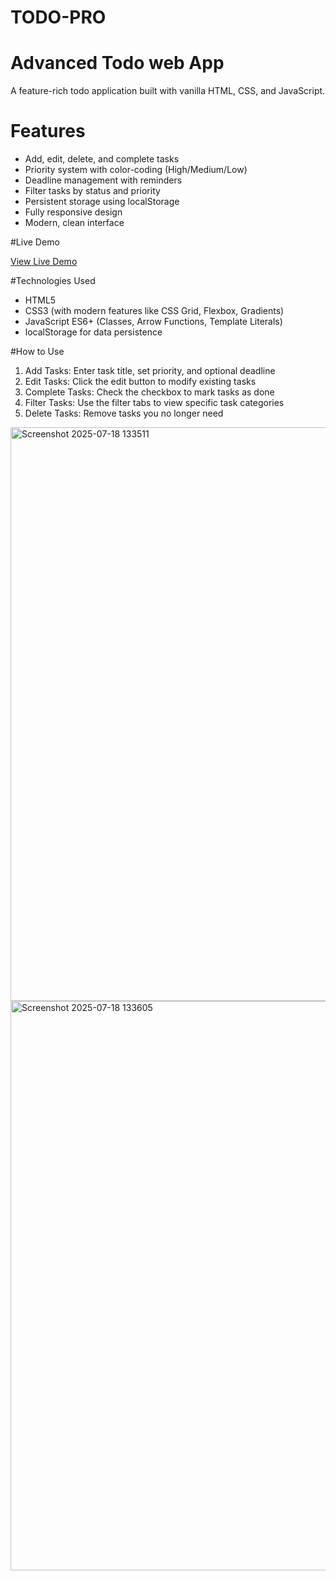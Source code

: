 # TODO-PRO
# Advanced Todo web App

A feature-rich todo application built with vanilla HTML, CSS, and JavaScript.

# Features

- Add, edit, delete, and complete tasks
- Priority system with color-coding (High/Medium/Low)
- Deadline management with reminders
- Filter tasks by status and priority
- Persistent storage using localStorage
- Fully responsive design
- Modern, clean interface

#Live Demo

[View Live Demo](https://mr-osiris.github.io/TODO-PRO/)

#Technologies Used

- HTML5
- CSS3 (with modern features like CSS Grid, Flexbox, Gradients)
- JavaScript ES6+ (Classes, Arrow Functions, Template Literals)
- localStorage for data persistence

#How to Use

1. Add Tasks: Enter task title, set priority, and optional deadline
2. Edit Tasks: Click the edit button to modify existing tasks
3. Complete Tasks: Check the checkbox to mark tasks as done
4. Filter Tasks: Use the filter tabs to view specific task categories
5. Delete Tasks: Remove tasks you no longer need

<img width="1813" height="918" alt="Screenshot 2025-07-18 133511" src="https://github.com/user-attachments/assets/018dd557-68aa-40b8-9695-329b51be6bad" />
<img width="1644" height="911" alt="Screenshot 2025-07-18 133605" src="https://github.com/user-attachments/assets/fe48b73f-3f71-420d-9c57-9f4e7dabc978" />

